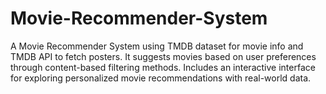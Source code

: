 # Movie-Recommender-System
A Movie Recommender System using TMDB dataset for movie info and TMDB API to fetch posters. It suggests movies based on user preferences through  content-based filtering methods. Includes an interactive interface for exploring personalized movie recommendations with real-world data.
